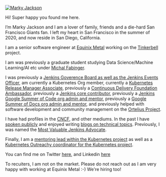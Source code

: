 [![Marky Jackson](https://i.ibb.co/zPzLYSB/IMG-0669.jpg)](https://github.com/markyjackson-taulia)

Hi! Super happy you found me here.

I’m Marky Jackson and I am a lover of family, friends and a die-hard San Francisco Giants fan. I left my heart in San Francisco in the summer of 2020, and now reside in San Diego, California.

I am a senior software engineer at [Equinix Metal](https://metal.equinix.com) working on the [Tinkerbell](https://tinkerbell.org) project.

I am was previously a graduate student studying Data Science/Machine Learning/AI etc under [Michal Fabinger](https://fabinger.webnode.com).

I was previously a [Jenkins Goverence Board as well as the Jenkins Events Officer](https://groups.google.com/g/jenkinsci-dev/c/JusGlXCwbx0/m/2yHT3BFcAAAJ), am currently a Kubernetes Org member, currently a [Kubernetes Release Manager Associate](https://github.com/markyjackson-taulia/sig-release/blob/master/release-managers.md), previously a [Continuous Delivery Foundation Ambassador](https://cd.foundation/ambassador-program-overview-application/community-ambassador-cohort20/), previously a [Jenkins core contributor](https://www.jenkins.io/blog/authors/markyjackson-taulia/), previously a [Jenkins Google Summer of Code org admin and mentor](https://www.jenkins.io/sigs/gsoc/), previously a [Google Summer of Docs org admin and mentor](https://www.jenkins.io/sigs/docs/gsod/), and previously helped with software development and community management on the [Ortelius Project](https://ortelius.io).

I have had profiles in the [CNCF](https://www.cncf.io/blog/2020/02/18/why-i-contribute-to-the-open-source-community-and-you-should-too/), and other mediums. In the past I have  [spoken publicly](https://www.youtube.com/watch?v=h4hKSXjCqyI) and enjoyed writing [blogs on technical topics](https://cd.foundation/blog/2020/05/29/mlops-an-introduction/). Previously, I was named the [Most Valuable Jenkins Advocate](https://www.businesswire.com/news/home/20200924005128/en/DevOps-World-2020-Award-Winners-Announced).

Finally, I am a [mentoring lead within the Kubernetes project](https://github.com/kubernetes/community/blob/master/mentoring/OWNERS#L6) as well as a [Kubernetes Outreachy coordinator for the Kubernetes project](https://www.outreachy.org/communities/cfp/kubernetes/).

You can find me on Twitter [here](https://twitter.com/markyjackson5), and Linkedin [here](www.linkedin.com/in/markyjackson5)

To recuiters, I am not on the market. Please do not reach out as I am very happy with working at Equinix Metal :-) We're hiring too!
